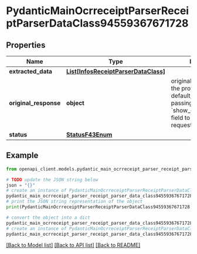 # PydanticMainOcrreceiptParserReceiptParserDataClass94559367671728


## Properties

Name | Type | Description | Notes
------------ | ------------- | ------------- | -------------
**extracted_data** | [**List[InfosReceiptParserDataClass]**](InfosReceiptParserDataClass.md) |  | [optional] 
**original_response** | **object** | original response sent by the provider, hidden by default, show it by passing the &#x60;show_original_response&#x60; field to &#x60;true&#x60; in your request | [optional] 
**status** | [**StatusF43Enum**](StatusF43Enum.md) |  | 

## Example

```python
from openapi_client.models.pydantic_main_ocrreceipt_parser_receipt_parser_data_class94559367671728 import PydanticMainOcrreceiptParserReceiptParserDataClass94559367671728

# TODO update the JSON string below
json = "{}"
# create an instance of PydanticMainOcrreceiptParserReceiptParserDataClass94559367671728 from a JSON string
pydantic_main_ocrreceipt_parser_receipt_parser_data_class94559367671728_instance = PydanticMainOcrreceiptParserReceiptParserDataClass94559367671728.from_json(json)
# print the JSON string representation of the object
print(PydanticMainOcrreceiptParserReceiptParserDataClass94559367671728.to_json())

# convert the object into a dict
pydantic_main_ocrreceipt_parser_receipt_parser_data_class94559367671728_dict = pydantic_main_ocrreceipt_parser_receipt_parser_data_class94559367671728_instance.to_dict()
# create an instance of PydanticMainOcrreceiptParserReceiptParserDataClass94559367671728 from a dict
pydantic_main_ocrreceipt_parser_receipt_parser_data_class94559367671728_form_dict = pydantic_main_ocrreceipt_parser_receipt_parser_data_class94559367671728.from_dict(pydantic_main_ocrreceipt_parser_receipt_parser_data_class94559367671728_dict)
```
[[Back to Model list]](../README.md#documentation-for-models) [[Back to API list]](../README.md#documentation-for-api-endpoints) [[Back to README]](../README.md)


